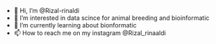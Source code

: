 - 👋 Hi, I’m @Rizal-rinaldi
- 👀 I’m interested in data scince for animal breeding and bioinformatic
- 🌱 I’m currently learning about bionformatic
- 📫 How to reach me on my instagram @Rizal_rinaaldi

<!---
Rizal-rinaldi/Rizal-rinaldi is a ✨ special ✨ repository because its `README.md` (this file) appears on your GitHub profile.
You can click the Preview link to take a look at your changes.
--->
